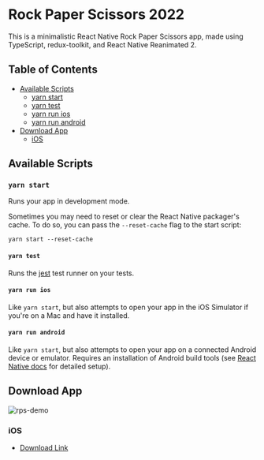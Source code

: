 Rock Paper Scissors 2022
===

This is a minimalistic React Native Rock Paper Scissors app, made using TypeScript, redux-toolkit, and React Native Reanimated 2.

## Table of Contents

* [Available Scripts](#available-scripts)
  * [yarn start](#yarn-start)
  * [yarn test](#yarn-test)
  * [yarn run ios](#yarn-run-ios)
  * [yarn run android](#yarn-run-android)
* [Download App](#download-app)
  * [iOS](#ios)

## Available Scripts

### `yarn start`

Runs your app in development mode.

Sometimes you may need to reset or clear the React Native packager's cache. To do so, you can pass the `--reset-cache` flag to the start script:

```
yarn start --reset-cache
```

#### `yarn test`

Runs the [jest](https://github.com/facebook/jest) test runner on your tests.

#### `yarn run ios`

Like `yarn start`, but also attempts to open your app in the iOS Simulator if you're on a Mac and have it installed.

#### `yarn run android`

Like `yarn start`, but also attempts to open your app on a connected Android device or emulator. Requires an installation of Android build tools (see [React Native docs](https://facebook.github.io/react-native/docs/getting-started.html) for detailed setup).

## Download App

![rps-demo](https://user-images.githubusercontent.com/59669570/158894190-8e12ff25-314c-4221-a9f9-05061b226747.gif)

### iOS
 - [Download Link](https://apps.apple.com/ca/app/rock-paper-scissors-2022/id1615229958)
